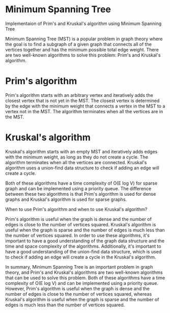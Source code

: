 # Minimum Spanning Tree
Implementaion of Prim's and Kruskal's algorithm using Minimum Spanning Tree

Minimum Spanning Tree (MST) is a popular problem in graph theory where the goal is to find a subgraph of a given graph that connects all of the vertices together and has the minimum possible total edge weight. There are two well-known algorithms to solve this problem: Prim's and Kruskal's algorithm.

# Prim's algorithm

Prim's algorithm starts with an arbitrary vertex and iteratively adds the closest vertex that is not yet in the MST. The closest vertex is determined by the edge with the minimum weight that connects a vertex in the MST to a vertex not in the MST. The algorithm terminates when all the vertices are in the MST.

# Kruskal's algorithm 

Kruskal's algorithm starts with an empty MST and iteratively adds edges with the minimum weight, as long as they do not create a cycle. The algorithm terminates when all the vertices are connected. Kruskal's algorithm uses a union-find data structure to check if adding an edge will create a cycle.

Both of these algorithms have a time complexity of O(E log V) for sparse graph and can be implemented using a priority queue. The difference between these two algorithms is that Prim's algorithm is used for dense graphs and Kruskal's algorithm is used for sparse graphs.

When to use Prim's algorithm and when to use Kruskal's algorithm?

Prim's algorithm is useful when the graph is dense and the number of edges is close to the number of vertices squared.
Kruskal's algorithm is useful when the graph is sparse and the number of edges is much less than the number of vertices squared.
In order to use these algorithms, it's important to have a good understanding of the graph data structure and the time and space complexity of the algorithms. Additionally, it's important to have a good understanding of the union-find data structure, which is used to check if adding an edge will create a cycle in the Kruskal's algorithm.

In summary, Minimum Spanning Tree is an important problem in graph theory, and Prim's and Kruskal's algorithms are two well-known algorithms that can be used to solve this problem. Both of these algorithms have a time complexity of O(E log V) and can be implemented using a priority queue. However, Prim's algorithm is useful when the graph is dense and the number of edges is close to the number of vertices squared, whereas Kruskal's algorithm is useful when the graph is sparse and the number of edges is much less than the number of vertices squared.
